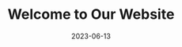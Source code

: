 ---
title: "Welcome to Our Website"
date: 2023-06-13
draft: false
image: 
  focal_point: 'top'

sections:
  - block: slider
    content:
      slides:
        - title: ''
          content: ''
          align: center
          background:
            image:
              # Specify an image from `assets/media/`
              # or delete the image section to remove it
              filename: featured.jpg
              # filters:
              #   brightness: 0.7
            position: right
            # color: '#666'
        - title: ''
          content: ''
          align: left
          background:
            image:
              # Specify an image from `assets/media/`
              # or delete the image section to remove it
              filename: group_photo_2.jpg
              # filters:
              #   brightness: 0.7
            position: center
            # color: '#555'
        - title: ''
          content: ''
          align: right
          background:
            image:
              # Specify an image from `assets/media/`
              # or delete the image section to remove it
              filename: fred_presentation.jpg
              # filters:
              #   brightness: 0.5
            position: center
            # color: '#333'
        - title: ''
          content: ''
          align: right
          background:
            image:
              # Specify an image from `assets/media/`
              # or delete the image section to remove it
              filename: christmas_group_22.jpg
              # filters:
              #   brightness: 0.5
            position: center
            # color: '#333'
        - title: ''
          content: ''
          align: right
          background:
            image:
              # Specify an image from `assets/media/`
              # or delete the image section to remove it
              filename: group_aiche.jpg
              # filters:
              #   brightness: 0.5
            position: center
            # color: '#333'

    design:
      # Slide height is automatic unless you force a specific height (e.g. '400px')
      slide_height: ''
      # Make the slides full screen within the browser window?
      is_fullscreen: false
      # Automatically transition through slides?
      loop: false
      # Duration of transition between slides (in ms)
      interval: 2000

  # - block: markdown
  #   content:
  #       title: 'My title'
  #       subtitle: '**Opti**misation and **M**achine **L**earning for **P**rocess **S**ystems **E**ngineering'
  #       text: |-
  #         The Optimisation and Machine Learning for Process Systems Engineering Group (OptiML PSE) is part of the Department of Chemical Engineering at Imperial College London and headed by Antonio del Rio-Chanona. The group has two main branches of research, on one hand, developing new and more efficient optimisation, and machine learning algorithms that allow to solve general problems in the systems domain. In recent years the group has had particular emphasis on Data-driven optimisation, Reinforcement Learning and Bayesian Optimisation. On the other hand, the groups' research also applies existing state-of-the-art techniques to address current challenges in process engineering. Our main area of application has been on supply chain management and optimisation, and bioprocesses, although we work on other areas, such as fluid dynamics, photonic mirrors superstructure optimisation, amongst a few others. More information about our current research can be found [here](https://optimalpse.github.io/research/).
---